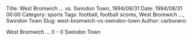 Title: West Bromwich … vs. Swindon Town, 1994/08/31
Date: 1994/08/31 00:00
Category: sports
Tags: football, football scores, West Bromwich …, Swindon Town
Slug: west-bromwich-vs-swindon-town
Author: carbonero


West Bromwich … 0 - 0 Swindon Town
